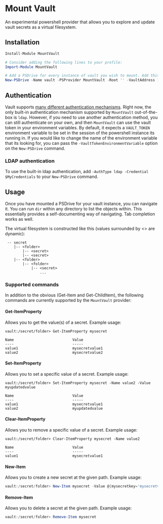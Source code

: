 # Mount Vault

An experimental powershell provider that allows you to explore and update vault secrets as a virtual filesystem.

## Installation

```powershell
Install-Module MountVault

# Consider adding the following lines to your profile:
Import-Module MountVault

# Add a PSDrive for every instance of vault you wish to mount. Add this to your profile so that it will always be present (replace 127.0.0.1 with the actual dns name or ip of your vault instance) 
New-PSDrive -Name vault -PSProvider MountVault -Root '' -VaultAddress 127.0.0.1:8200
```

## Authentication

Vault supports [many different authentication mechanisms](https://developer.hashicorp.com/vault/docs/auth). Right now, the only built-in authentication mechanism
supported by `MountVault` out-of-the-box is `ldap`. However, if you need to use another authentication method, you can still authenticate on your own, and then `MountVault` can use the vault token in your environment variables.
By default, it expects a `VAULT_TOKEN` environment variable to be set in the session of the powershell instance
its running in. If you would like to change the name of the environment variable that its looking for, you can pass the `-VaultTokenEnvironmentVariable` option on the `New-PSDrive` command.

### LDAP authentication

To use the built-in ldap authentication, add `-AuthType ldap -Credential $MyCredentials` to your `New-PSDrive` command.

## Usage

Once you have mounted a PSDrive for your vault instance, you can navigate it.
You can run `dir` within any directory to list the objects within. This essentially provides a self-documenting
way of navigating. Tab completion works as well.

The virtual filesystem is constructed like this (values surrounded by <> are dynamic):

```
 -- secret
    |-- <folder>
        |-- <secret>
        |-- <secret>
    |-- <folder>
        |-- <folder>
            |-- <secret>
                ...
```

### Supported commands

In addition to the obvious (Get-Item and Get-ChildItem), the following commands are currently supported by the `MountVault` provider:

#### Get-ItemProperty

Allows you to get the value(s) of a secret. Example usage:

```
vault:/secret/folder> Get-ItemProperty mysecret

Name                           Value
----                           -----
value1                         mysecretvalue1
value2                         mysecretvalue2
```

#### Set-ItemProperty

Allows you to set a specific value of a secret. Example usage:

```
vault:/secret/folder> Set-ItemProperty mysecret -Name value2 -Value myupdatedvalue

Name                           Value
----                           -----
value1                         mysecretvalue1
value2                         myupdatedvalue
```

#### Clear-ItemProperty

Allows you to remove a specific value of a secret. Example usage:

```
vault:/secret/folder> Clear-ItemProperty mysecret -Name value2

Name                           Value
----                           -----
value1                         mysecretvalue1
```

#### New-Item

Allows you to create a new secret at the given path. Example usage:

```powershell
vault:/secret/folder> New-Item mysecret -Value @{mysecretkey='mysecretvalue'}
```
#### Remove-Item

Allows you to delete a secret at the given path. Example usage:

```powershell
vault:/secret/folder> Remove-Item mysecret
```
